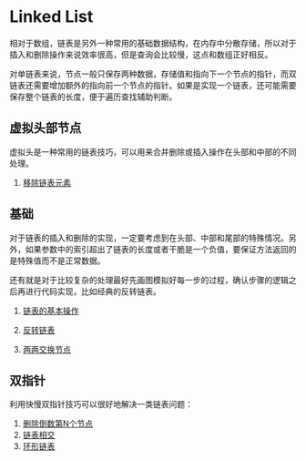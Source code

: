 # Linked List

相对于数组，链表是另外一种常用的基础数据结构，在内存中分散存储，所以对于插入和删除操作来说效率很高，但是查询会比较慢，这点和数组正好相反。

对单链表来说，节点一般只保存两种数据，存储值和指向下一个节点的指针，而双链表还需要增加额外的指向前一个节点的指针。如果是实现一个链表，还可能需要保存整个链表的长度，便于遍历查找辅助判断。

## 虚拟头部节点

虚拟头是一种常用的链表技巧，可以用来合并删除或插入操作在头部和中部的不同处理。

1. [移除链表元素](remove_elements.py)

## 基础

对于链表的插入和删除的实现，一定要考虑到在头部、中部和尾部的特殊情况。另外，如果参数中的索引超出了链表的长度或者干脆是一个负值，要保证方法返回的是特殊值而不是正常数据。

还有就是对于比较复杂的处理最好先画图模拟好每一步的过程，确认步骤的逻辑之后再进行代码实现，比如经典的反转链表。

1. [链表的基本操作](linked_list.design.py)

2. [反转链表](reverse_list.py)
3. [两两交换节点](swap_pairs.py)

## 双指针

利用快慢双指针技巧可以很好地解决一类链表问题：

1. [删除倒数第N个节点](remove_from_end.py)
2. [链表相交](intersection_node.py)
3. [环形链表](cycle.py)